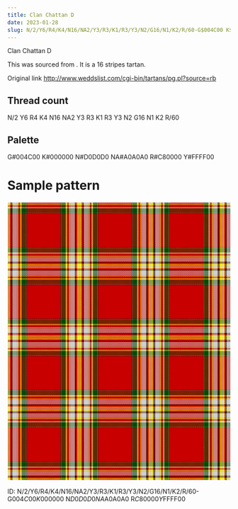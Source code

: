 ```yaml
---
title: Clan Chattan D
date: 2023-01-28
slug: N/2/Y6/R4/K4/N16/NA2/Y3/R3/K1/R3/Y3/N2/G16/N1/K2/R/60-G$004C00 K$000000 N$D0D0D0 NA$A0A0A0 R$C80000 Y$FFFF00
---
```

Clan Chattan D

This was sourced from <no value>.  It is a 16 stripes tartan.

Original link http://www.weddslist.com/cgi-bin/tartans/pg.pl?source=rb

## Thread count
N/2 Y6 R4 K4 N16 NA2 Y3 R3 K1 R3 Y3 N2 G16 N1 K2 R/60

## Palette
G#004C00 K#000000 N#D0D0D0 NA#A0A0A0 R#C80000 Y#FFFF00

# Sample pattern

![Tartan detail](tartan.png "N/2 Y6 R4 K4 N16 NA2 Y3 R3 K1 R3 Y3 N2 G16 N1 K2 R/60 tartan")

ID: N/2/Y6/R4/K4/N16/NA2/Y3/R3/K1/R3/Y3/N2/G16/N1/K2/R/60-G$004C00 K$000000 N$D0D0D0 NA$A0A0A0 R$C80000 Y$FFFF00